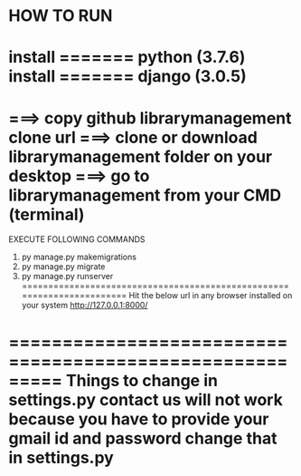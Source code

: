 HOW TO RUN
===============================
install ======= python (3.7.6)
install ======= django (3.0.5)
===============================
===> copy github librarymanagement clone url
===> clone or download librarymanagement folder on your desktop
===> go to librarymanagement from your CMD (terminal)
========================================================================
EXECUTE FOLLOWING COMMANDS
1) py manage.py makemigrations
2) py manage.py migrate
3) py manage.py runserver
=======================================================================
Hit the below url in any browser installed on your system
http://127.0.0.1:8000/ 

=========================================================
Things to change in settings.py
contact us will not work because you have to provide your gmail id and password
change that in settings.py
=======================================================================
